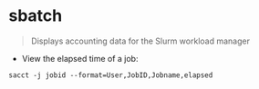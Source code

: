 # sbatch

> Displays accounting data for the Slurm workload manager

- View the elapsed time of a job:

`sacct -j jobid --format=User,JobID,Jobname,elapsed`
